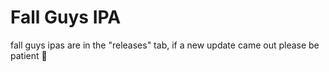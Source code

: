 # Fall Guys IPA
fall guys ipas are in the "releases" tab, if a new update came out please be patient 🙏
